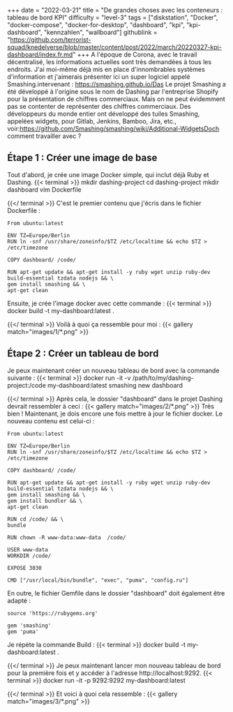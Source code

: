 +++
date = "2022-03-21"
title = "De grandes choses avec les conteneurs : tableau de bord KPI"
difficulty = "level-3"
tags = ["diskstation", "Docker", "docker-compose", "docker-for-desktop", "dashboard", "kpi", "kpi-dashboard", "kennzahlen", "wallboard"]
githublink = "https://github.com/terrorist-squad/knedelverse/blob/master/content/post/2022/march/20220327-kpi-dashboard/index.fr.md"
+++
A l'époque de Corona, avec le travail décentralisé, les informations actuelles sont très demandées à tous les endroits. J'ai moi-même déjà mis en place d'innombrables systèmes d'information et j'aimerais présenter ici un super logiciel appelé Smashing.intervenant : https://smashing.github.io/Das Le projet Smashing a été développé à l'origine sous le nom de Dashing par l'entreprise Shopify pour la présentation de chiffres commerciaux. Mais on ne peut évidemment pas se contenter de représenter des chiffres commerciaux. Des développeurs du monde entier ont développé des tuiles Smashing, appelées widgets, pour Gitlab, Jenkins, Bamboo, Jira, etc., voir:https://github.com/Smashing/smashing/wiki/Additional-WidgetsDoch comment travailler avec ?
## Étape 1 : Créer une image de base
Tout d'abord, je crée une image Docker simple, qui inclut déjà Ruby et Dashing.
{{< terminal >}}
mkdir dashing-project
cd dashing-project
mkdir dashboard
vim Dockerfile

{{</ terminal >}}
C'est le premier contenu que j'écris dans le fichier Dockerfile :
```
From ubuntu:latest
 
ENV TZ=Europe/Berlin
RUN ln -snf /usr/share/zoneinfo/$TZ /etc/localtime && echo $TZ > /etc/timezone

COPY dashboard/ /code/

RUN apt-get update && apt-get install -y ruby wget unzip ruby-dev build-essential tzdata nodejs && \
gem install smashing && \
apt-get clean

```
Ensuite, je crée l'image docker avec cette commande :
{{< terminal >}}
docker build -t my-dashboard:latest .

{{</ terminal >}}
Voilà à quoi ça ressemble pour moi :
{{< gallery match="images/1/*.png" >}}

## Étape 2 : Créer un tableau de bord
Je peux maintenant créer un nouveau tableau de bord avec la commande suivante :
{{< terminal >}}
docker run -it -v /path/to/my/dashing-project:/code my-dashboard:latest smashing new dashboard

{{</ terminal >}}
Après cela, le dossier "dashboard" dans le projet Dashing devrait ressembler à ceci :
{{< gallery match="images/2/*.png" >}}
Très bien ! Maintenant, je dois encore une fois mettre à jour le fichier docker. Le nouveau contenu est celui-ci :
```
From ubuntu:latest
 
ENV TZ=Europe/Berlin
RUN ln -snf /usr/share/zoneinfo/$TZ /etc/localtime && echo $TZ > /etc/timezone
 
COPY dashboard/ /code/
 
RUN apt-get update && apt-get install -y ruby wget unzip ruby-dev build-essential tzdata nodejs && \
gem install smashing && \
gem install bundler && \
apt-get clean
 
RUN cd /code/ && \
bundle
 
RUN chown -R www-data:www-data  /code/

USER www-data
WORKDIR /code/

EXPOSE 3030

CMD ["/usr/local/bin/bundle", "exec", "puma", "config.ru"]

```
En outre, le fichier Gemfile dans le dossier "dashboard" doit également être adapté :
```
source 'https://rubygems.org'

gem 'smashing'
gem 'puma'

```
Je répète la commande Build :
{{< terminal >}}
docker build -t my-dashboard:latest .

{{</ terminal >}}
Je peux maintenant lancer mon nouveau tableau de bord pour la première fois et y accéder à l'adresse http://localhost:9292.
{{< terminal >}}
docker run -it -p 9292:9292 my-dashboard:latest

{{</ terminal >}}
Et voici à quoi cela ressemble :
{{< gallery match="images/3/*.png" >}}
